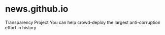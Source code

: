 # news.github.io
Transparency Project
You can help crowd-deploy the largest anti-corruption effort in history
